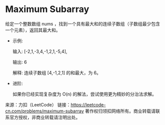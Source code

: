 ﻿# Maximum Subarray
    
给定一个整数数组 nums ，找到一个具有最大和的连续子数组（子数组最少包含一个元素），返回其最大和。

* 示例:

    输入: [-2,1,-3,4,-1,2,1,-5,4],
    
    输出: 6
    
    解释: 连续子数组 [4,-1,2,1] 的和最大，为 6。

* 进阶:

    如果你已经实现复杂度为 O(n) 的解法，尝试使用更为精妙的分治法求解。

来源：力扣（LeetCode）
链接：https://leetcode-cn.com/problems/maximum-subarray
著作权归领扣网络所有。商业转载请联系官方授权，非商业转载请注明出处。